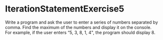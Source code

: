 # IterationStatementExercise5
Write a program and ask the user to enter a series of numbers separated by comma. 
Find the maximum of the numbers and display it on the console. 
For example, if the user enters “5, 3, 8, 1, 4", the program should display 8.

